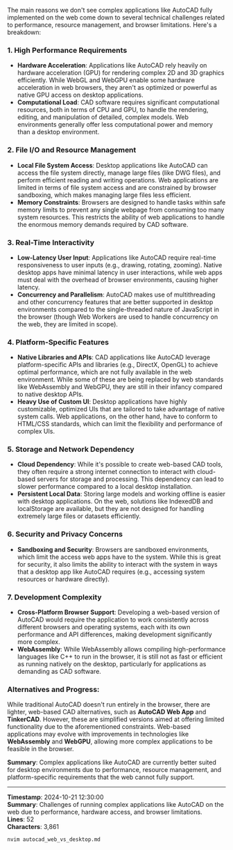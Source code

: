 The main reasons we don't see complex applications like AutoCAD fully implemented on the web come down to several technical challenges related to performance, resource management, and browser limitations. Here's a breakdown:

### 1. **High Performance Requirements**
   - **Hardware Acceleration**: Applications like AutoCAD rely heavily on hardware acceleration (GPU) for rendering complex 2D and 3D graphics efficiently. While WebGL and WebGPU enable some hardware acceleration in web browsers, they aren't as optimized or powerful as native GPU access on desktop applications. 
   - **Computational Load**: CAD software requires significant computational resources, both in terms of CPU and GPU, to handle the rendering, editing, and manipulation of detailed, complex models. Web environments generally offer less computational power and memory than a desktop environment.

### 2. **File I/O and Resource Management**
   - **Local File System Access**: Desktop applications like AutoCAD can access the file system directly, manage large files (like DWG files), and perform efficient reading and writing operations. Web applications are limited in terms of file system access and are constrained by browser sandboxing, which makes managing large files less efficient.
   - **Memory Constraints**: Browsers are designed to handle tasks within safe memory limits to prevent any single webpage from consuming too many system resources. This restricts the ability of web applications to handle the enormous memory demands required by CAD software.

### 3. **Real-Time Interactivity**
   - **Low-Latency User Input**: Applications like AutoCAD require real-time responsiveness to user inputs (e.g., drawing, rotating, zooming). Native desktop apps have minimal latency in user interactions, while web apps must deal with the overhead of browser environments, causing higher latency.
   - **Concurrency and Parallelism**: AutoCAD makes use of multithreading and other concurrency features that are better supported in desktop environments compared to the single-threaded nature of JavaScript in the browser (though Web Workers are used to handle concurrency on the web, they are limited in scope).

### 4. **Platform-Specific Features**
   - **Native Libraries and APIs**: CAD applications like AutoCAD leverage platform-specific APIs and libraries (e.g., DirectX, OpenGL) to achieve optimal performance, which are not fully available in the web environment. While some of these are being replaced by web standards like WebAssembly and WebGPU, they are still in their infancy compared to native desktop APIs.
   - **Heavy Use of Custom UI**: Desktop applications have highly customizable, optimized UIs that are tailored to take advantage of native system calls. Web applications, on the other hand, have to conform to HTML/CSS standards, which can limit the flexibility and performance of complex UIs.

### 5. **Storage and Network Dependency**
   - **Cloud Dependency**: While it's possible to create web-based CAD tools, they often require a strong internet connection to interact with cloud-based servers for storage and processing. This dependency can lead to slower performance compared to a local desktop installation.
   - **Persistent Local Data**: Storing large models and working offline is easier with desktop applications. On the web, solutions like IndexedDB and localStorage are available, but they are not designed for handling extremely large files or datasets efficiently.

### 6. **Security and Privacy Concerns**
   - **Sandboxing and Security**: Browsers are sandboxed environments, which limit the access web apps have to the system. While this is great for security, it also limits the ability to interact with the system in ways that a desktop app like AutoCAD requires (e.g., accessing system resources or hardware directly).

### 7. **Development Complexity**
   - **Cross-Platform Browser Support**: Developing a web-based version of AutoCAD would require the application to work consistently across different browsers and operating systems, each with its own performance and API differences, making development significantly more complex.
   - **WebAssembly**: While WebAssembly allows compiling high-performance languages like C++ to run in the browser, it is still not as fast or efficient as running natively on the desktop, particularly for applications as demanding as CAD software.

### Alternatives and Progress:
While traditional AutoCAD doesn't run entirely in the browser, there are lighter, web-based CAD alternatives, such as **AutoCAD Web App** and **TinkerCAD**. However, these are simplified versions aimed at offering limited functionality due to the aforementioned constraints. Web-based applications may evolve with improvements in technologies like **WebAssembly** and **WebGPU**, allowing more complex applications to be feasible in the browser.

**Summary**: Complex applications like AutoCAD are currently better suited for desktop environments due to performance, resource management, and platform-specific requirements that the web cannot fully support.

---

**Timestamp**: 2024-10-21 12:30:00  
**Summary**: Challenges of running complex applications like AutoCAD on the web due to performance, hardware access, and browser limitations.  
**Lines**: 52  
**Characters**: 3,861

```bash
nvim autocad_web_vs_desktop.md
```
